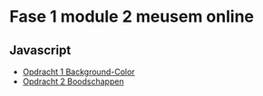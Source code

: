 # Fase 1 module 2 meusem online
## Javascript

- [Opdracht 1 Background-Color](http://28881.hosts1.ma-cloud.nl/f1m2js/Les1-background-color)
- [Opdracht 2 Boodschappen](http://28881.hosts1.ma-cloud.nl/web/f1m2js/Les2-Boodschappen)